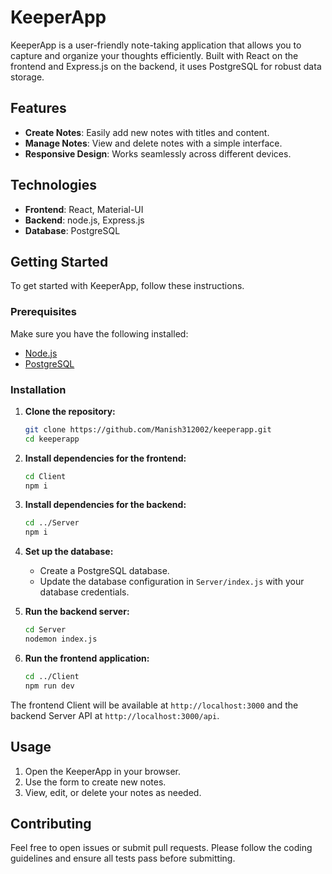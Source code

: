 # KeeperApp

KeeperApp is a user-friendly note-taking application that allows you to capture and organize your thoughts efficiently. Built with React on the frontend and Express.js on the backend, it uses PostgreSQL for robust data storage.

## Features

- **Create Notes**: Easily add new notes with titles and content.
- **Manage Notes**: View and delete notes with a simple interface.
- **Responsive Design**: Works seamlessly across different devices.

## Technologies

- **Frontend**: React, Material-UI
- **Backend**: node.js, Express.js
- **Database**: PostgreSQL

## Getting Started

To get started with KeeperApp, follow these instructions.

### Prerequisites

Make sure you have the following installed:
- [Node.js](https://nodejs.org/)
- [PostgreSQL](https://www.postgresql.org/)

### Installation

1. **Clone the repository:**

    ```bash
    git clone https://github.com/Manish312002/keeperapp.git
    cd keeperapp
    ```

2. **Install dependencies for the frontend:**

    ```bash
    cd Client
    npm i
    ```

3. **Install dependencies for the backend:**

    ```bash
    cd ../Server
    npm i
    ```

4. **Set up the database:**

    - Create a PostgreSQL database.
    - Update the database configuration in `Server/index.js` with your database credentials.

5. **Run the backend server:**

    ```bash
    cd Server
    nodemon index.js
    ```

6. **Run the frontend application:**

    ```bash
    cd ../Client
    npm run dev
    ```

The frontend Client will be available at `http://localhost:3000` and the backend Server API at `http://localhost:3000/api`.

## Usage

1. Open the KeeperApp in your browser.
2. Use the form to create new notes.
3. View, edit, or delete your notes as needed.

## Contributing

Feel free to open issues or submit pull requests. Please follow the coding guidelines and ensure all tests pass before submitting.

